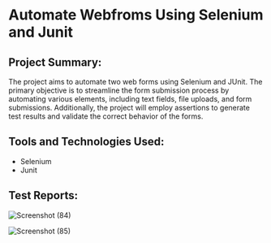 # Automate Webfroms Using Selenium and Junit 

## Project Summary:
The project aims to automate two web forms using Selenium and JUnit. The primary objective is to streamline the form submission process by automating various elements, including text fields, file uploads, and form submissions. Additionally, the project will employ assertions to generate test results and validate the correct behavior of the forms.

## Tools and Technologies Used:
- Selenium 
- Junit

## Test Reports:

![Screenshot (84)](https://github.com/user-attachments/assets/f76dde21-1533-48b6-b931-b5a6971514bf)

![Screenshot (85)](https://github.com/user-attachments/assets/d5854a33-8c9e-4f8d-93b5-af12a656f038)





